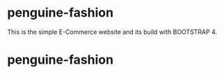# penguine-fashion
This is the simple E-Commerce website and its build with BOOTSTRAP 4.
# penguine-fashion

